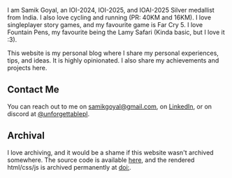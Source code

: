 I am Samik Goyal, an IOI-2024, IOI-2025, and IOAI-2025 Silver medallist from India. I also love cycling and running (PR: 40KM and 16KM). I love singleplayer story games, and my favourite game is Far Cry 5. I love Fountain Pens, my favourite being the Lamy Safari (Kinda basic, but I love it :3).

This website is my personal blog where I share my personal experiences, tips, and ideas. It is highly opinionated. I also share my achievements and projects here.

## Contact Me

You can reach out to me on [samikgoyal@gmail.com](mailto:samikgoyal@gmail.com), on [LinkedIn](https://www.linkedin.com/in/samik-goyal/), or on discord at <u>@unforgettablepl</u>.

## Archival

I love archiving, and it would be a shame if this website wasn't archived somewhere. The source code is available [here](https://github.com/Unforgettablepl/PersonalWebsite), and the rendered html/css/js is archived permanently at [doi:]().